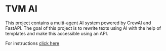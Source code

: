 # TVM AI
This project contains a multi-agent AI system powered by CrewAI and FastAPI. The goal of this project is to rewrite texts using AI with the help of templates and make this accessible using an API.

For instructions [click here](TVM/README.md)